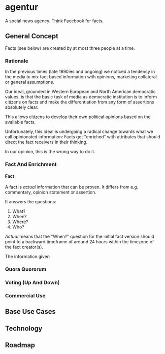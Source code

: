 # agentur
A social news agency. Think Facebook for facts.

## General Concept
Facts (see below) are created by at most three people at a time.

### Rationale
In the previous times (late 1990ies and ongoing) we noticed a tendency in the media to mix fact based information with opinions, marketing collateral or general assumptions.

Our ideal, grounded in Western European and North American democratic values, is that the basic task of media as democratic institution is to inform citizens on facts and make the differentiation from any form of assertions absolutely clear. 

This allows citizens to develop their own political opinions based on the available facts.

Unfortunately, this ideal is undergoing a radical change towards what we call opinionated information: Facts get "enriched" with attributes that should direct the fact receivers in their thinking.

In our opinion, this is the wrong way to do it.

### Fact And Enrichment

#### Fact
A fact is *actual* information that can be proven. 
It differs from e.g. commentary, opinion statement or assertion.

It answers the questions:

  1. What?
  1. When?
  1. Where?
  1. Who? 

*Actual* means that the "When?" question for the initial fact version should point to a backward timeframe of around 24 hours within the timezone of the fact creator(s).

The information given 

### Quora Quororum


### Voting (Up And Down)


### Commercial Use


## Base Use Cases


## Technology


## Roadmap
